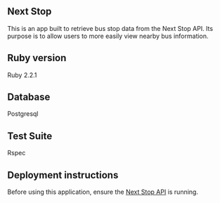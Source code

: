 ## Next Stop
This is an app built to retrieve bus stop data from the Next Stop API. 
Its purpose is to allow users to more easily view nearby bus information.

## Ruby version
Ruby 2.2.1

## Database
Postgresql

## Test Suite
Rspec

## Deployment instructions
Before using this application, ensure the [Next Stop API](https://github.com/Kealii/next_stop_api) is running.